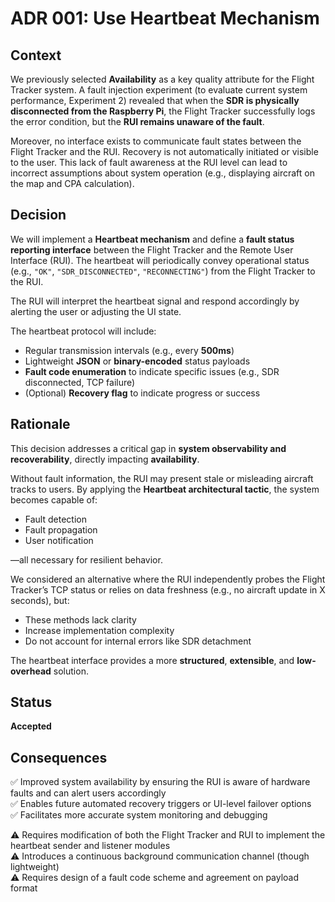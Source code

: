 # ADR 001: Use Heartbeat Mechanism

## Context

We previously selected **Availability** as a key quality attribute for the Flight Tracker system. A fault injection experiment (to evaluate current system performance, Experiment 2) revealed that when the **SDR is physically disconnected from the Raspberry Pi**, the Flight Tracker successfully logs the error condition, but the **RUI remains unaware of the fault**.

Moreover, no interface exists to communicate fault states between the Flight Tracker and the RUI. Recovery is not automatically initiated or visible to the user. This lack of fault awareness at the RUI level can lead to incorrect assumptions about system operation (e.g., displaying aircraft on the map and CPA calculation).

## Decision

We will implement a **Heartbeat mechanism** and define a **fault status reporting interface** between the Flight Tracker and the Remote User Interface (RUI). The heartbeat will periodically convey operational status (e.g., `"OK"`, `"SDR_DISCONNECTED"`, `"RECONNECTING"`) from the Flight Tracker to the RUI.

The RUI will interpret the heartbeat signal and respond accordingly by alerting the user or adjusting the UI state.

The heartbeat protocol will include:

- Regular transmission intervals (e.g., every **500ms**)
- Lightweight **JSON** or **binary-encoded** status payloads
- **Fault code enumeration** to indicate specific issues (e.g., SDR disconnected, TCP failure)
- (Optional) **Recovery flag** to indicate progress or success

## Rationale

This decision addresses a critical gap in **system observability and recoverability**, directly impacting **availability**.

Without fault information, the RUI may present stale or misleading aircraft tracks to users. By applying the **Heartbeat architectural tactic**, the system becomes capable of:

- Fault detection  
- Fault propagation  
- User notification  

—all necessary for resilient behavior.

We considered an alternative where the RUI independently probes the Flight Tracker’s TCP status or relies on data freshness (e.g., no aircraft update in X seconds), but:

- These methods lack clarity
- Increase implementation complexity
- Do not account for internal errors like SDR detachment

The heartbeat interface provides a more **structured**, **extensible**, and **low-overhead** solution.

## Status

**Accepted**

## Consequences

✅ Improved system availability by ensuring the RUI is aware of hardware faults and can alert users accordingly  
✅ Enables future automated recovery triggers or UI-level failover options  
✅ Facilitates more accurate system monitoring and debugging  

⚠ Requires modification of both the Flight Tracker and RUI to implement the heartbeat sender and listener modules  
⚠ Introduces a continuous background communication channel (though lightweight)  
⚠ Requires design of a fault code scheme and agreement on payload format
